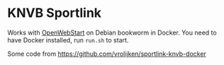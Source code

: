 # KNVB Sportlink

Works with [OpenWebStart](https://openwebstart.com/download/) on Debian bookworm in Docker.
You need to have Docker installed, run `run.sh` to start.

Some code from https://github.com/vrolijken/sportlink-knvb-docker